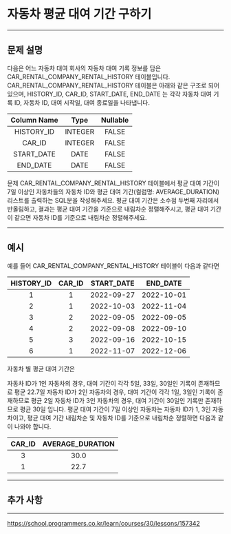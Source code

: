 # 자동차 평균 대여 기간 구하기

---

## 문제 설명

다음은 어느 자동차 대여 회사의 자동차 대여 기록 정보를 담은 CAR_RENTAL_COMPANY_RENTAL_HISTORY 테이블입니다. CAR_RENTAL_COMPANY_RENTAL_HISTORY 테이블은 아래와 같은 구조로 되어있으며, HISTORY_ID, CAR_ID, START_DATE, END_DATE 는 각각 자동차 대여 기록 ID, 자동차 ID, 대여 시작일, 대여 종료일을 나타냅니다.

| Column Name |   Type   | Nullable |
|:-----------:|:-------:|:--------:|
| HISTORY_ID  | INTEGER |   FALSE  |
|   CAR_ID    | INTEGER |   FALSE  |
| START_DATE  |   DATE  |   FALSE  |
|  END_DATE   |   DATE  |   FALSE  |

문제
CAR_RENTAL_COMPANY_RENTAL_HISTORY 테이블에서 평균 대여 기간이 7일 이상인 자동차들의 자동차 ID와 평균 대여 기간(컬럼명: AVERAGE_DURATION) 리스트를 출력하는 SQL문을 작성해주세요. 평균 대여 기간은 소수점 두번째 자리에서 반올림하고, 결과는 평균 대여 기간을 기준으로 내림차순 정렬해주시고, 평균 대여 기간이 같으면 자동차 ID를 기준으로 내림차순 정렬해주세요.

---

## 예시

예를 들어 CAR_RENTAL_COMPANY_RENTAL_HISTORY 테이블이 다음과 같다면

| HISTORY_ID | CAR_ID | START_DATE | END_DATE   |
|:----------:|:------:|:----------:|:----------:|
| 1          | 1      | 2022-09-27 | 2022-10-01 |
| 2          | 1      | 2022-10-03 | 2022-11-04 |
| 3          | 2      | 2022-09-05 | 2022-09-05 |
| 4          | 2      | 2022-09-08 | 2022-09-10 |
| 5          | 3      | 2022-09-16 | 2022-10-15 |
| 6          | 1      | 2022-11-07 | 2022-12-06 |

자동차 별 평균 대여 기간은

자동차 ID가 1인 자동차의 경우, 대여 기간이 각각 5일, 33일, 30일인 기록이 존재하므로 평균 22.7일
자동차 ID가 2인 자동차의 경우, 대여 기간이 각각 1일, 3일인 기록이 존재하므로 평균 2일
자동차 ID가 3인 자동차의 경우, 대여 기간이 30일인 기록만 존재하므로 평균 30일 입니다. 평균 대여 기간이 7일 이상인 자동차는 자동차 ID가 1, 3인 자동차이고, 평균 대여 기간 내림차순 및 자동차 ID를 기준으로 내림차순 정렬하면 다음과 같이 나와야 합니다.

| CAR_ID | AVERAGE_DURATION |
|:------:|:----------------:|
| 3      | 30.0             |
| 1      | 22.7             |

---

## 추가 사항



---

https://school.programmers.co.kr/learn/courses/30/lessons/157342
